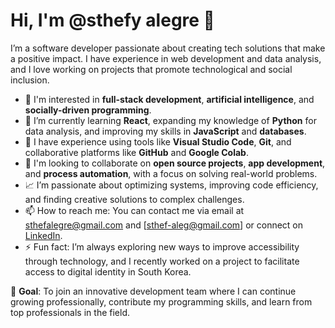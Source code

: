 # Hi, I'm @sthefy alegre 👋

I’m a software developer passionate about creating tech solutions that make a positive impact. I have experience in web development and data analysis, and I love working on projects that promote technological and social inclusion.

- 👀 I'm interested in **full-stack development**, **artificial intelligence**, and **socially-driven programming**.
- 🌱 I’m currently learning **React**, expanding my knowledge of **Python** for data analysis, and improving my skills in **JavaScript** and **databases**.
- 💼 I have experience using tools like **Visual Studio Code**, **Git**, and collaborative platforms like **GitHub** and **Google Colab**.
- 💞️ I'm looking to collaborate on **open source projects**, **app development**, and **process automation**, with a focus on solving real-world problems.
- 📈 I’m passionate about optimizing systems, improving code efficiency, and finding creative solutions to complex challenges.
- 📫 How to reach me: You can contact me via email at sthefalegre@gmail.com and [sthef-aleg@gmail.com] or connect on [LinkedIn](https://www.linkedin.com/in/sthef-aleg).
- ⚡ Fun fact: I’m always exploring new ways to improve accessibility through technology, and I recently worked on a project to facilitate access to digital identity in South Korea.

🚀 **Goal**: To join an innovative development team where I can continue growing professionally, contribute my programming skills, and learn from top professionals in the field.

